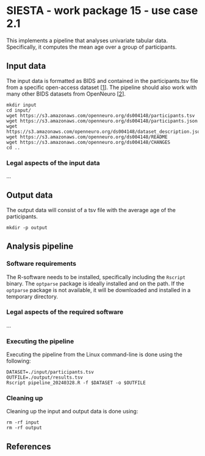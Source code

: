 # SIESTA - work package 15 - use case 2.1

This implements a pipeline that analyses univariate tabular data. Specifically, it computes the mean age over a group of participants.

## Input data

The input data is formatted as BIDS and contained in the participants.tsv file from a specific open-access dataset [[1]]. The pipeline should also work with many other BIDS datasets from OpenNeuro [[2]].

    mkdir input
    cd input/
    wget https://s3.amazonaws.com/openneuro.org/ds004148/participants.tsv
    wget https://s3.amazonaws.com/openneuro.org/ds004148/participants.json
    wget https://s3.amazonaws.com/openneuro.org/ds004148/dataset_description.json
    wget https://s3.amazonaws.com/openneuro.org/ds004148/README
    wget https://s3.amazonaws.com/openneuro.org/ds004148/CHANGES
    cd ..

### Legal aspects of the input data

...

## Output data

The output data will consist of a tsv file with the average age of the participants.

    mkdir -p output

## Analysis pipeline

### Software requirements

The R-software needs to be installed, specifically including the `Rscript` binary. The `optparse` package is ideally installed and on the path. If the `optparse` package is not available, it will be downloaded and installed in a temporary directory.

### Legal aspects of the required software

...

### Executing the pipeline

Executing the pipeline from the Linux command-line is done using the following:

    DATASET=./input/participants.tsv
    OUTFILE=./output/results.tsv
    Rscript pipeline_20240328.R -f $DATASET -o $OUTFILE

### Cleaning up

Cleaning up the input and output data is done using:

    rm -rf input
    rm -rf output

## References

[1]: https://doi.org/10.18112/openneuro.ds004148.v1.0.1
[2]: https://openneuro.org
